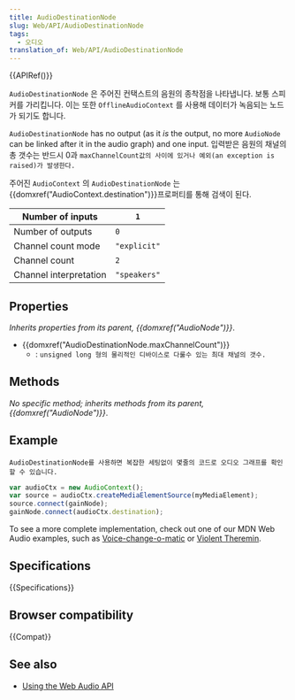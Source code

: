 ```yaml
---
title: AudioDestinationNode
slug: Web/API/AudioDestinationNode
tags:
  - 오디오
translation_of: Web/API/AudioDestinationNode
---
```

{{APIRef()}}

`AudioDestinationNode` 은 주어진 컨택스트의 음원의 종착점을 나타냅니다. 보통 스피커를 가리킵니다. 이는 또한 `OfflineAudioContext` 를 사용해 데이터가 녹음되는 노드가 되기도 합니다.

`AudioDestinationNode` has no output (as it _is_ the output, no more `AudioNode` can be linked after it in the audio graph) and one input. 입력받은 음원의 채널의 총 갯수는 반드시 0과 `maxChannelCount값의 사이에 있거나 예외(an exception is raised)가 발생한다.`

주어진 `AudioContext` 의 `AudioDestinationNode` 는 {{domxref("AudioContext.destination")}}프로퍼티를 통해 검색이 된다.

| Number of inputs       | `1`          |
| ---------------------- | ------------ |
| Number of outputs      | `0`          |
| Channel count mode     | `"explicit"` |
| Channel count          | `2`          |
| Channel interpretation | `"speakers"` |

## Properties

_Inherits properties from its parent,_ _{{domxref("AudioNode")}}_.

- {{domxref("AudioDestinationNode.maxChannelCount")}}
  - : `unsigned long 형의 물리적인 디바이스로 다룰수 있는 최대 채널의 갯수.`

## Methods

_No specific method; inherits methods from its parent,_ _{{domxref("AudioNode")}}_.

## Example

`AudioDestinationNode를 사용하면 복잡한 세팅없이 몇줄의 코드로 오디오 그래프를 확인할 수 있습니다.`

```js
var audioCtx = new AudioContext();
var source = audioCtx.createMediaElementSource(myMediaElement);
source.connect(gainNode);
gainNode.connect(audioCtx.destination);
```

To see a more complete implementation, check out one of our MDN Web Audio examples, such as [Voice-change-o-matic](http://mdn.github.io/voice-change-o-matic/) or [Violent Theremin](http://mdn.github.io/violent-theremin/).

## Specifications

{{Specifications}}

## Browser compatibility

{{Compat}}

## See also

- [Using the Web Audio API](/ko/docs/Web/API/Web_Audio_API/Using_Web_Audio_API)
